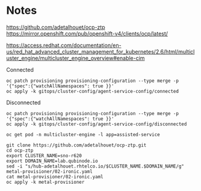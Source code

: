 # Notes
https://github.com/adetalhouet/ocp-ztp
https://mirror.openshift.com/pub/openshift-v4/clients/ocp/latest/

https://access.redhat.com/documentation/en-us/red_hat_advanced_cluster_management_for_kubernetes/2.6/html/multicluster_engine/multicluster_engine_overview#enable-cim


Connected
```
oc patch provisioning provisioning-configuration --type merge -p '{"spec":{"watchAllNamespaces": true }}'
oc apply -k gitops/cluster-config/agent-service-config/connected
```

Disconnected
```
oc patch provisioning provisioning-configuration --type merge -p '{"spec":{"watchAllNamespaces": true }}'
oc apply -k gitops/cluster-config/agent-service-config/disconnected

oc get pod -n multicluster-engine -l app=assisted-service
```

```
git clone https://github.com/adetalhouet/ocp-ztp.git
cd ocp-ztp
export CLUSTER_NAME=sno-r620
export DOMAIN_NAME=lab.qubinode.io
sed -i "s/hub-adetalhouet.rhtelco.io/$CLUSTER_NAME.$DOMAIN_NAME/g" metal-provisioner/02-ironic.yaml
cat metal-provisioner/02-ironic.yaml
oc apply -k metal-provisioner
 ```